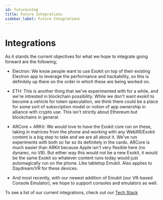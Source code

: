 ```yaml
---
id: futureinteg
title: Future Integrations
sidebar_label: Future Integrations
---
```


# Integrations
  
  As it stands the current objectives for what we hope to integrate going forward are the following;
  
  * Electron: We know people want to use Exokit on top of their existing Electron app to leverage the performance and hackability, so this is definitely up there on the order in which these are being worked on.
  
  * ETH: This is another thing that we've experimented with for a while, and we're intrested in blockchain possibility. While we don't want exokit to become a vehicle for token speculation, we think there could be a place for some sort of subscription model or notion of app ownership in alliance with crypto use. This isn't strictly about Ethereum but blockchains in general.
  
  * ARCore + ARKit: We would love to have the Exokit core run on these, taking in matrices from the phone and working with any WebXR/Exokit content is a big step to take and we are all about it. We've run experiments with both so far so its definitely in the cards. ARCore is much easier than ARKit because Apple isn't very flexible here (no dynarec, no V8). But either way this would not be a new Exokit, it would be the same Exokit so whatever content runs today would just automagically run on the phone. Like tabletop Emukit. Also applies to Daydream/VR for these devices.
  
  * And most recently, with our newest addition of Emukit (our VR-based Console Emulator), we hope to support consoles and emulators as well.
  
  To see a list of our current integrations, check out our [Tech Stack](techstack.md)
